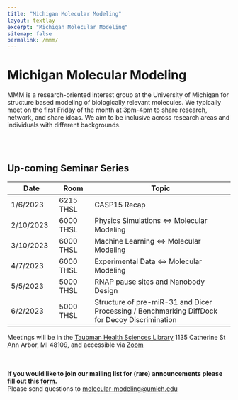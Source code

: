 ```yaml
---
title: "Michigan Molecular Modeling"
layout: textlay
excerpt: "Michigan Molecular Modeling"
sitemap: false
permalink: /mmm/
---
```

<style>
body {
  background-image: url("{{ site.url }}{{ site.baseurl }}/images/mmm/mmm_logo2.jpg");
  background-repeat: no-repeat;
  background-size: 20%;
}
</style>


# Michigan Molecular Modeling
MMM is a research-oriented interest group at the University of Michigan for structure based modeling of biologically relevant molecules. We typically meet on the first Friday of the month at 3pm-4pm to share research, network, and share ideas. We aim to be inclusive across research areas and individuals with different backgrounds.

<BR><BR>
## Up-coming Seminar Series

<table>
  <thead>
    <b><tr> <th>Date</th> <th>Room</th> <th>Topic</th> </tr></b>
  </thead>
  <tbody>
    <tr> <td>1/6/2023&nbsp;&nbsp;</td> <td>6215 THSL&nbsp;&nbsp;</td> <td>CASP15 Recap</td> </tr>
    <tr> <td>2/10/2023&nbsp;&nbsp;</td> <td>6000 THSL&nbsp;&nbsp;</td> <td>Physics Simulations &lt;=&gt; Molecular Modeling</td> </tr>
    <tr> <td>3/10/2023&nbsp;&nbsp;</td> <td>6000 THSL&nbsp;&nbsp;</td> <td>Machine Learning &lt;=&gt; Molecular Modeling</td> </tr>
    <tr> <td>4/7/2023&nbsp;&nbsp;</td> <td>6000 THSL&nbsp;&nbsp;</td> <td>Experimental Data &lt;=&gt; Molecular Modeling</td> </tr>
    <tr> <td>5/5/2023&nbsp;&nbsp;</td> <td>5000 THSL&nbsp;&nbsp;</td>  <td>RNAP pause sites and Nanobody Design</td> </tr>
    <tr> <td>6/2/2023&nbsp;&nbsp;</td> <td>5000 THSL&nbsp;&nbsp;</td>  <td>Structure of pre-miR-31 and Dicer Processing / Benchmarking DiffDock for Decoy Discrimination</td> </tr>
  </tbody>
</table>    
  
Meetings will be in the [Taubman Health Sciences Library](https://www.lib.umich.edu/locations-and-hours/taubman-health-sciences-library/) 1135 Catherine St Ann Arbor, MI 48109, and accessible via [Zoom](https://umich.zoom.us/j/98700994004)
  
<BR><BR>
**If you would like to join our mailing list for (rare) announcements please fill out this [form](https://forms.gle/fEGmTFBUxA4dnPTj7).**
<BR>
Please send questions to molecular-modeling@umich.edu 
  
<BR><BR><BR><BR><BR><BR><BR><BR><BR><BR><BR><BR><BR><BR><BR><BR><BR><BR><BR><BR>
<BR><BR><BR><BR><BR><BR><BR><BR><BR><BR>

